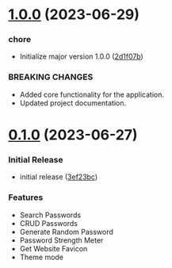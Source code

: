 # [1.0.0](https://github.com/Emon526/Flutter_PassVault/compare/v0.1.0...v1.0.0) (2023-06-29)


### chore

* Initialize major version 1.0.0 ([2d1f07b](https://github.com/Emon526/Flutter_PassVault/commit/2d1f07b6c759a74a9cb4ea359bfe2f46a4b7e604))



### BREAKING CHANGES

- Added core functionality for the application.
- Updated project documentation.



# [0.1.0](https://github.com/Emon526/Flutter_PassVault/compare/3ef23bc66f2436ec6d694f57dd30442199da72bd...v0.1.0) (2023-06-27)


### Initial Release

* initial release ([3ef23bc](https://github.com/Emon526/Flutter_PassVault/commit/3ef23bc66f2436ec6d694f57dd30442199da72bd))


### Features


- Search Passwords
- CRUD Passwords
- Generate Random Password
- Password Strength Meter
- Get Website Favicon
- Theme mode


